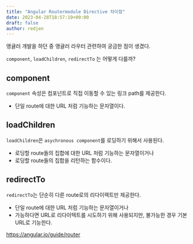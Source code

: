 ```yaml
---
title: "Angular Routermodule Directive 차이점"
date: 2023-04-28T18:57:19+09:00
draft: false
author: redjen
---
```


앵귤러 개발을 하던 중 앵귤러 라우터 관련하여 궁금한 점이 생겼다.

`component`, `loadChildren`, `redirectTo` 는 어떻게 다를까?

## component

`component` 속성은 컴포넌트로 직접 이동할 수 있는 링크 path를 제공한다.
- 단일 route에 대한 URL 처럼 기능하는 문자열이다.

## loadChildren

`loadChildren`은 `asychronous component`를 로딩하기 위해서 사용된다.
- 로딩할 route들의 집합에 대한 URL 처럼 기능하는 문자열이거나
- 로딩할 route들의 집합을 리턴하는 함수이다.

## redirectTo

`redirectTo`는 단순히 다른 route로의 리다이렉트만 제공한다.
- 단일 route에 대한 URL 처럼 기능하는 문자열이거나
- 가능하다면 URL로 리다이텍트를 시도하기 위해 사용되지만, 불가능한 경우 기본 URL로 기능한다.

https://angular.io/guide/router
